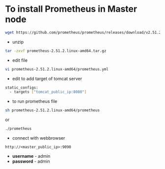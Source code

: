 # To install Prometheus in Master node
```bash
wget https://github.com/prometheus/prometheus/releases/download/v2.51.2/prometheus-2.51.2.linux-amd64.tar.gz
```
- unzip
```bash
tar -zxvf prometheus-2.51.2.linux-amd64.tar.gz
```
- edit file
```bash
vi prometheus-2.51.2.linux-amd64/prometheus.yml
```
- edit to add target of tomcat server
```bash
static_configs:
  - targets ["tomcat_public_ip:8080"]
```
- to run prometheus file
```bash
sh prometheus-2.51.2.linux-amd64/prometheus
```
or
```bash
./prometheus
```
- connect with webbrowser
```url
http://<master_public_ip>:9090
```
- **username** - admin
- **password** - admin
